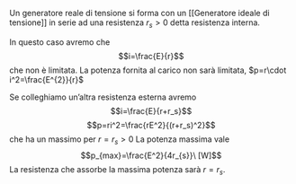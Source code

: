 Un generatore reale di tensione si forma con un [[Generatore ideale di tensione]] in serie ad una resistenza $r_{s}>0$ detta resistenza interna.

In questo caso avremo che $$i=\frac{E}{r}$$
che non è limitata. 
La potenza fornita al carico non sarà limitata, $p=r\cdot i^2=\frac{E^{2}}{r}$

Se colleghiamo un’altra resistenza esterna avremo
$$i=\frac{E}{r+r_s}$$
$$p=ri^2=\frac{rE^2}{(r+r_s)^2}$$
che ha un massimo per $r=r_{s}>0$
La potenza massima vale $$p_{max}=\frac{E^2}{4r_{s}}\ [W]$$
La resistenza che assorbe la massima potenza sarà $r=r_{s}$.